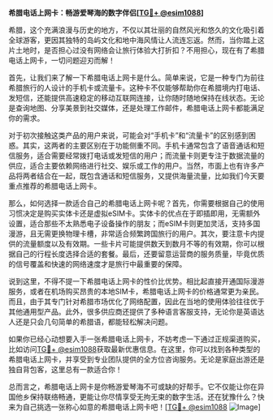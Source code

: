**希腊电话上网卡：畅游爱琴海的数字伴侣[[TG💪+ @esim1088](https://t.me/s/esim1088)]**

希腊，这个充满浪漫与历史的地方，不仅以其壮丽的自然风光和悠久的文化吸引着全球游客，更因其独特的岛屿文化和地中海风情让人流连忘返。然而，当你踏上这片土地时，是否担心过没有网络会让旅行体验大打折扣？不用担心，现在有了希腊电话上网卡，一切问题迎刃而解！

首先，让我们来了解一下希腊电话上网卡是什么。简单来说，它是一种专门为前往希腊旅行的人设计的手机卡或流量卡。这种卡不仅能够帮助你在希腊境内打电话、发短信，还能提供高速稳定的移动互联网连接，让你随时随地保持在线状态。无论是查询地图、分享美景到社交媒体，还是处理工作邮件，希腊电话上网卡都能满足你的需求。

对于初次接触这类产品的用户来说，可能会对“手机卡”和“流量卡”的区别感到困惑。其实，这两者的主要区别在于功能侧重不同。手机卡通常包含了语音通话和短信服务，适合需要经常拨打电话或发短信的用户；而流量卡则更专注于数据流量的供应，适合主要依赖网络进行社交、娱乐或工作的用户。当然，市面上也有许多产品将两者结合在一起，既包含通话和短信服务，又提供海量流量，比如我们今天要重点推荐的希腊电话上网卡。

那么，如何选择一款适合自己的希腊电话上网卡呢？首先，你需要根据自己的使用习惯决定是购买实体卡还是虚拟eSIM卡。实体卡的优点在于即插即用，无需额外设置，适合那些不太熟悉电子设备操作的朋友；而eSIM卡则更加灵活，支持多国漫游，且无需更换物理卡槽，非常适合频繁跨国旅行的用户。其次，要注意卡内提供的流量额度以及有效期。一些卡片可能提供数天到数月不等的有效期，你可以根据自己的行程长度选择合适的套餐。最后，还要留意运营商的服务质量，毕竟优质的信号覆盖和快速的网络速度才是旅行中最重要的保障。

说到这里，不得不提一下希腊电话上网卡的性价比优势。相比起直接开通国际漫游服务，或者在机场购买昂贵的本地SIM卡，希腊电话上网卡的价格通常更为亲民。而且，由于其专门针对希腊市场优化了网络配置，因此在当地的使用体验往往优于其他通用型产品。此外，很多供应商还提供了多种语言客服支持，无论你是英语达人还是只会几句简单的希腊语，都能轻松解决问题。

如果你已经心动想要入手一张希腊电话上网卡，不妨考虑一下通过正规渠道购买，比如访问[TG💪+ @esim1088](https://t.me/s/esim1088)获取最新优惠信息。在这里，你可以找到各种类型的希腊电话上网卡，并享受到专业团队提供的全方位咨询服务。无论是家庭出游还是独自背包客，这里总有一款适合你！

总而言之，希腊电话上网卡是你畅游爱琴海不可或缺的好帮手。它不仅能让你在异国他乡保持联络畅通，更能让你尽情享受无拘无束的数字生活。还在犹豫什么？快来为自己挑选一张称心如意的希腊电话上网卡吧！[[TG💪+ @esim1088](https://t.me/s/esim1088) ![Image](https://i.postimg.cc/4NQfJmqS/Snipaste-2025-05-13-00-14-12.png)]